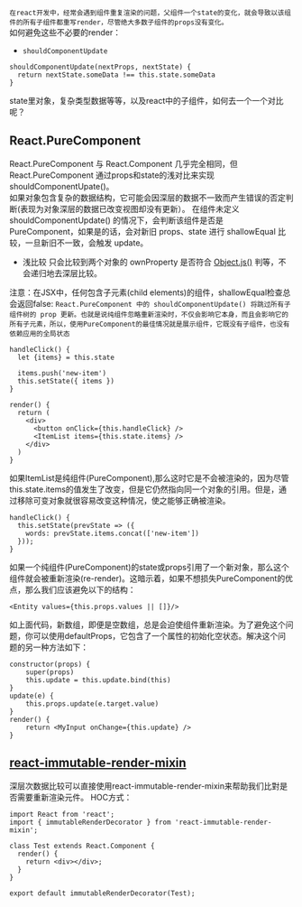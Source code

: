 `在react开发中，经常会遇到组件重复渲染的问题，父组件一个state的变化，就会导致以该组件的所有子组件都重写render，尽管绝大多数子组件的props没有变化。`  
如何避免这些不必要的render：  
* `shouldComponentUpdate`  
```
shouldComponentUpdate(nextProps, nextState) {
  return nextState.someData !== this.state.someData
}
```
state里对象，复杂类型数据等等，以及react中的子组件，如何去一个一个对比呢？

## React.PureComponent
React.PureComponent 与 React.Component 几乎完全相同，但 React.PureComponent 通过props和state的浅对比来实现 shouldComponentUpate()。  
如果对象包含复杂的数据结构，它可能会因深层的数据不一致而产生错误的否定判断(表现为对象深层的数据已改变视图却没有更新）。
在组件未定义 shouldComponentUpdate() 的情况下，会判断该组件是否是 PureComponent，如果是的话，会对新旧 props、state 进行 shallowEqual 比较，一旦新旧不一致，会触发 update。
* 浅比较 只会比较到两个对象的 ownProperty 是否符合 [Object.js()](https://github.com/facebook/fbjs/blob/c69904a511b900266935168223063dd8772dfc40/packages/fbjs/src/core/shallowEqual.js#L39) 判等，不会递归地去深层比较。

注意：在JSX中，任何包含子元素(child elements)的组件，shallowEqual检查总会返回false:
`React.PureComponent 中的 shouldComponentUpdate() 将跳过所有子组件树的 prop 更新。也就是说纯组件忽略重新渲染时，不仅会影响它本身，而且会影响它的所有子元素，所以，使用PureComponent的最佳情况就是展示组件，它既没有子组件，也没有依赖应用的全局状态`

```
handleClick() {
  let {items} = this.state

  items.push('new-item')
  this.setState({ items })
}

render() {
  return (
    <div>
      <button onClick={this.handleClick} />
      <ItemList items={this.state.items} />
    </div>
  )
}
```
如果ItemList是纯组件(PureComponent),那么这时它是不会被渲染的，因为尽管this.state.items的值发生了改变，但是它仍然指向同一个对象的引用。但是，通过移除可变对象就很容易改变这种情况，使之能够正确被渲染。
```
handleClick() {
  this.setState(prevState => ({
    words: prevState.items.concat(['new-item'])
  }));
}
```
如果一个纯组件(PureComponent)的state或props引用了一个新对象，那么这个组件就会被重新渲染(re-render)。这暗示着，如果不想损失PureComponent的优点，那么我们应该避免以下的结构：
```
<Entity values={this.props.values || []}/>
```

如上面代码，新数组，即便是空数组，总是会迫使组件重新渲染。为了避免这个问题，你可以使用defaultProps，它包含了一个属性的初始化空状态。解决这个问题的另一种方法如下：
```
constructor(props) {
    super(props)
    this.update = this.update.bind(this)
}
update(e) {
    this.props.update(e.target.value)
}
render() {
    return <MyInput onChange={this.update} />
}
```

## [react-immutable-render-mixin](https://github.com/jurassix/react-immutable-render-mixin)

深层次数据比较可以直接使用react-immutable-render-mixin来帮助我们比對是否需要重新渲染元件。
HOC方式：
```
import React from 'react';
import { immutableRenderDecorator } from 'react-immutable-render-mixin';

class Test extends React.Component {
  render() {
    return <div></div>;
  }
}

export default immutableRenderDecorator(Test);
```